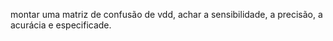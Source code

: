 montar uma matriz de confusão de vdd, achar a sensibilidade, a precisão, a acurácia e especificade.

